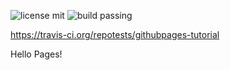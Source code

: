 
![license mit](https://img.shields.io/badge/LICENSE-MIT-brightgreen.svg) 
![build passing](https://travis-ci.com/repotests/githubpages-tutorial.png?branch=master)

https://travis-ci.org/repotests/githubpages-tutorial 


Hello Pages!

